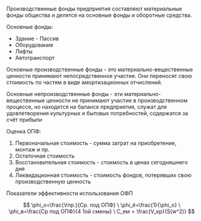 Производственные фонды предприятия составляют материальные фонды общества и делятся на основные фонды и оборотные средства.

Основные фонды:

- Здание - Пассив
- Оборудование
- Лифты
- Автотранспорт

Основные производственные фонды - это материально-вещественные ценности принимают непосредственное участие. Они переносят свою стоимость по частям в виде амортизационных отчислений.

Основные непроизводственные фонды - эти материально-вещественные ценности не принимают участие в производственном процессе, но находятся на балансе предприятия, служат для удовлетворения культурных и бытовых потребностей, содержатся за счёт прибыли

Оценка ОПФ:

1. Первоначальная стоимость - сумма затрат на приобретение, монтаж и пр.
2. Остаточная стоимость
3. Восстановительная стоимость - стоимость в ценах сегодняшнего дня
4. Ликвидационная стоимость - стоимость фондов, потерявших свою производственную ценность

Показатели эффективности использования ОФП

$$
\phi_o=\frac{Vпр.}{Ср. под ОПФ} \
\phi_ё=\frac{1}{\phi_o} \
\phi_в=\frac{Ср под ОПФ}{4 1ой смены} \
С_ем = \frac{V_кр}{S(w^2)}
$$